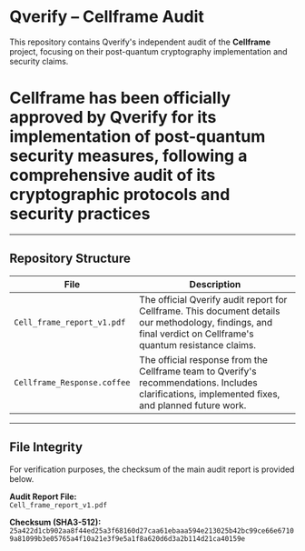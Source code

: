 # Qverify – Cellframe Audit

This repository contains Qverify's independent audit of the **Cellframe** project, focusing on their post-quantum cryptography implementation and security claims.

# Cellframe has been officially approved by Qverify for its implementation of post-quantum security measures, following a comprehensive audit of its cryptographic protocols and security practices

---

## Repository Structure

| File | Description |
|------|-------------|
| `Cell_frame_report_v1.pdf` | The official Qverify audit report for Cellframe. This document details our methodology, findings, and final verdict on Cellframe's quantum resistance claims. |
| `Cellframe_Response.coffee` | The official response from the Cellframe team to Qverify's recommendations. Includes clarifications, implemented fixes, and planned future work. |

---

## File Integrity

For verification purposes, the checksum of the main audit report is provided below.

**Audit Report File:**  
`Cell_frame_report_v1.pdf`  

**Checksum (SHA3-512):**
`25a422d1cb902aa8f44ed25a3f68160d27caa61ebaaa594e213025b42bc99ce66e67109a81099b3e05765a4f10a21e3f9e5a1f8a620d6d3a2b114d21ca40159e`
